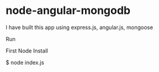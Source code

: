 # node-angular-mongodb
I have built this app using express.js, angular.js, mongoose

Run

First Node Install

$ node index.js 
